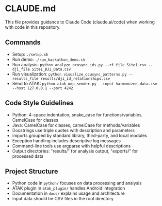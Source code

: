 # CLAUDE.md

This file provides guidance to Claude Code (claude.ai/code) when working with code in this repository.

## Commands
- Setup: `./setup.sh`
- Run demo: `./run_hackathon_demo.sh`
- Run analysis: `python analyze_ocusync_ids.py --rf_file Site1.csv --dji_file Site1_DJI_Data.csv`
- Run visualization: `python visualize_ocusync_patterns.py --results_file results/dji_id_relationships.csv`
- Send to ATAK: `python atak_udp_sender.py --input harmonized_data.csv --host 127.0.0.1 --port 4242`

## Code Style Guidelines
- Python: 4-space indentation, snake_case for functions/variables, CamelCase for classes
- Java: CamelCase for classes, camelCase for methods/variables
- Docstrings use triple quotes with description and parameters
- Imports grouped by standard library, third-party, and local modules
- Exception handling includes descriptive log messages
- Command-line tools use argparse with helpful descriptions
- Output directories: "results/" for analysis output, "exports/" for processed data

## Project Structure
- Python code in `python/` focuses on data processing and analysis
- ATAK plugin in `atak_plugin/` handles Android integration
- Documentation in `docs/` explains usage and architecture
- Input data should be CSV files in the root directory